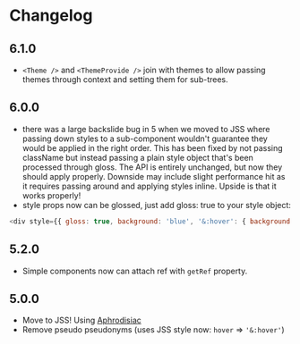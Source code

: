 # Changelog

## 6.1.0

- `<Theme />` and `<ThemeProvide />` join with themes to allow passing themes through context and setting them for sub-trees.

## 6.0.0

- there was a large backslide bug in 5 when we moved to JSS where passing down styles to a sub-component wouldn't guarantee they would be applied in the right order. This has been fixed by not passing className but instead passing a plain style object that's been processed through gloss. The API is entirely unchanged, but now they should apply properly. Downside may include slight performance hit as it requires passing around and applying styles inline. Upside is that it works properly!
- style props now can be glossed, just add gloss: true to your style object:

```js
<div style={{ gloss: true, background: 'blue', '&:hover': { background: 'red } }} />
```

## 5.2.0

- Simple components now can attach ref with `getRef` property.

## 5.0.0

- Move to JSS! Using [Aphrodisiac](https://github.com/cssinjs/aphrodisiac)
- Remove pseudo pseudonyms (uses JSS style now: `hover` => `'&:hover'`)
